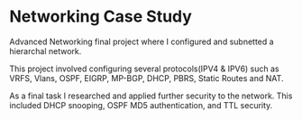 # Networking Case Study

Advanced Networking final project where I configured and subnetted a hierarchal network.

This project involved configuring several protocols(IPV4 & IPV6) such as VRFS, Vlans, OSPF, EIGRP, MP-BGP, DHCP, PBRS, Static Routes and NAT.

As a final task I researched and applied further security to the network. This included DHCP snooping, OSPF MD5 authentication, and TTL security.

